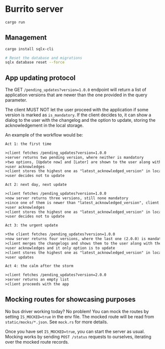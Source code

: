# Burrito server

```bash
cargo run
```

## Management

```bash
cargo install sqlx-cli

# Reset the database and migrations
sqlx database reset --force
```

## App updating protocol

The GET `/pending_updates?version=1.0.0` endpoint will return a list of application versions that
are newer than the one provided in the query parameter.

The client MUST NOT let the user proceed with the application if some version is marked as
`is_mandatory`. If the client decides to, it can show a dialog to the user with the changelog and
the option to update, storing the acknowledgement in the local storage.

An example of the workflow would be:

```txt
Act 1: the first time

>client fetches /pending_updates?version=1.0.0
>server returns two pending version, where neither is mandatory
>two options, [Update now] and [Later] are shown to the user along with the changelogs
>user acknowledges
>client stores the highest one as "latest_acknowledged_version" in local storage
>user decides not to update

Act 2: next day, next update

>client fetches /pending_updates?version=1.0.0
>now server returns three versions, still none mandatory
>since one of them is newer than "latest_acknowledged_version", client shows the dialog
>user acknowledges
>client stores the highest one as "latest_acknowledged_version" in local storage
>user decides not to update

Act 3: the urgent update

>the client fetches /pending_updates?version=1.0.0
>now server returns four versions, where the last one (2.0.0) is mandatory
>client merges the changelogs and shows them to the user along with the [Update now] button
>user acknowledges and it only option is to update
>client stores the highest one as "latest_acknowledged_version" in local storage
>user updates

Act 4: the calm after the storm

>client fetches /pending_updates?version=2.0.0
>server returns an empty list
>client proceeds with the app
```

## Mocking routes for showcasing purposes

No bus driver working today? No problem! You can mock the routes by setting `IS_MOCKED=true` in
the env file. The mocked route will be read from `static/mocks/*.json`. See `mock.rs` for more
details.

Once you have set `IS_MOCKED=true`, you can start the server as usual. Mocking works by sending
`POST /status` requests to ourselves, iterating over the mocked route records.
